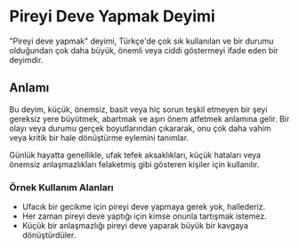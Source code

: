 # Pireyi Deve Yapmak Deyimi

"Pireyi deve yapmak" deyimi, Türkçe'de çok sık kullanılan ve bir durumu olduğundan çok daha büyük, önemli veya ciddi göstermeyi ifade eden bir deyimdir.

## Anlamı

Bu deyim, küçük, önemsiz, basit veya hiç sorun teşkil etmeyen bir şeyi gereksiz yere büyütmek, abartmak ve aşırı önem atfetmek anlamına gelir. Bir olayı veya durumu gerçek boyutlarından çıkararak, onu çok daha vahim veya kritik bir hale dönüştürme eylemini tanımlar.

Günlük hayatta genellikle, ufak tefek aksaklıkları, küçük hataları veya önemsiz anlaşmazlıkları felaketmiş gibi gösteren kişiler için kullanılır.

### Örnek Kullanım Alanları

*   Ufacık bir gecikme için pireyi deve yapmaya gerek yok, hallederiz.
*   Her zaman pireyi deve yaptığı için kimse onunla tartışmak istemez.
*   Küçük bir anlaşmazlığı pireyi deve yaparak büyük bir kavgaya dönüştürdüler.